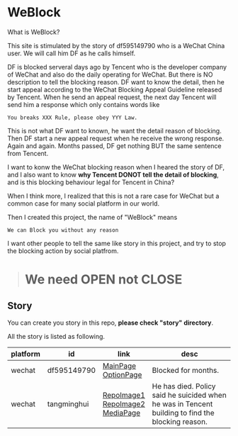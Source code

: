 # WeBlock

What is WeBlock? 

This site is stimulated by the story of df595149790 who is a WeChat China user. 
We will call him DF as he calls himself. 

DF is blocked serveral days ago by Tencent who is the developer company of WeChat and also do the daily operating for WeChat. 
But there is NO description to tell the blocking reason. 
DF want to know the detail, then he start appeal according to the WeChat Blocking Appeal Guideline released by Tencent. 
When he send an appeal request, the next day Tencent will send him a response which only contains words like 
```
You breaks XXX Rule, please obey YYY Law.
```
This is not what DF want to known, he want the detail reason of blocking. 
Then DF start a new appeal request when he receive the wrong response. 
Again and again. 
Months passed, DF get nothing BUT the same sentence from Tencent.

I want to konw the WeChat blocking reason when I heared the story of DF, 
and I also want to know **why Tencent DONOT tell the detail of blocking**,
and is this blocking behaviour legal for Tencent in China? 

When I think more, I realized that this is not a rare case for WeChat but a common case for many social platform in our world.

Then I created this project, the name of "WeBlock" means 
```
We can Block you without any reason
```

I want other people to tell the same like story in this project, and try to stop the blocking action by social platfrom.   


> # We need OPEN not CLOSE

 
 

## Story

You can create you story in this repo, **please check "story" directory**.

All the story is listed as following.

| platform | id | link | desc |
| -------- | -- | ---- | ---- |
| wechat | df595149790 | [MainPage](https://df595149790.github.io/wechatblock/index) <br> [OptionPage](https://github.com/df595149790/df595149790.github.io/blob/master/wechatblock/index.md) | Blocked for months. |
| wechat | tangminghui | [RepoImage1](https://github.com/weblockyou/WeBlock/blob/master/story/wechat_tangminghui_20200825.jpg) <br>  [RepoImage2](https://github.com/weblockyou/WeBlock/blob/master/story/wechat_tangminghui_20200829.png) <br> [MediaPage](https://news.boxun.com/news/gb/china/2020/08/202008300108.shtml) | He has died. Policy said he suicided when he was in Tencent building to find the blocking reason.  |



 
 
